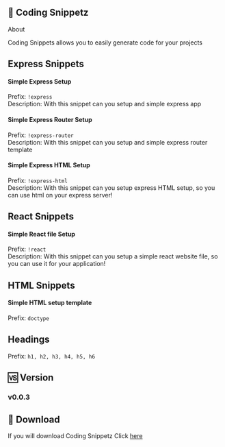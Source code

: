 ## 🔫 Coding Snippetz

<p>About</p>
<p>Coding Snippets allows you to easily generate code for your projects</p>

## Express Snippets

#### Simple Express Setup

Prefix: <code>!express</code> <br/>
Description: With this snippet can you setup and simple express app <br/>

#### Simple Express Router Setup

Prefix: <code>!express-router</code> <br/>
Description: With this snippet can you setup and simple express router template<br />

#### Simple Express HTML Setup

Prefix: <code>!express-html</code> <br/>
Description: With this snippet can you setup express HTML setup, so you can use html on your express server!

## React Snippets

#### Simple React file Setup

Prefix: <code>!react</code> <br/>
Description: With this snippet can you setup a simple react website file, so you can use it for your application!

## HTML Snippets

#### Simple HTML setup template

Prefix: <code>doctype</code> <br/>

## Headings

Prefix: <code>h1, h2, h3, h4, h5, h6</code> <br/>

## 🆚 Version

### v0.0.3

## 📩 Download

If you will download Coding Snippetz Click [here](https://hypllurls.herokuapp.com/dWALeUu8p)
